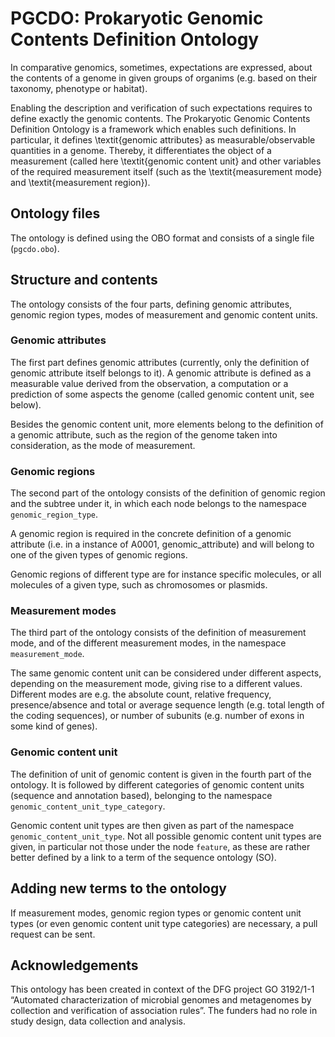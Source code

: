 # PGCDO: Prokaryotic Genomic Contents Definition Ontology

In comparative genomics, sometimes, expectations are expressed, about
the contents of a genome in given groups of organims (e.g. based on their
taxonomy, phenotype or habitat).

Enabling the description and verification of such expectations requires to
define exactly the genomic contents.
The Prokaryotic Genomic Contents Definition Ontology is a framework which
enables such definitions.
In particular, it defines \textit{genomic attributes} as measurable/observable
quantities in a genome. Thereby, it
differentiates the object of a measurement (called here
\textit{genomic content unit} and other variables of the required
measurement itself (such as the \textit{measurement mode} and \textit{measurement
region}).

## Ontology files

The ontology is defined using the OBO format and consists of a single file
(``pgcdo.obo``).

## Structure and contents

The ontology consists of the four parts, defining genomic attributes,
genomic region types, modes of measurement and genomic content units.

### Genomic attributes

The first part defines genomic attributes (currently, only the definition of
genomic attribute itself belongs to it). A genomic attribute is defined
as a measurable
value derived from the observation, a computation or a prediction of some
aspects the genome (called genomic content unit, see below).

Besides the genomic content unit, more elements belong to the definition of
a genomic attribute, such as the region of the genome taken into consideration,
as the mode of measurement.

### Genomic regions

The second part of the ontology consists of the definition of genomic region
and the subtree under it, in which each node belongs to the namespace
``genomic_region_type``.

A genomic region is required in the concrete definition of a genomic attribute
(i.e. in a instance of A0001, genomic\_attribute) and will belong to one
of the given types of genomic regions.

Genomic regions of different type are for instance specific molecules,
or all molecules of a given type, such as chromosomes or plasmids.

### Measurement modes

The third part of the ontology consists of the definition of measurement mode,
and of the different measurement modes, in the namespace ``measurement_mode``.

The same genomic content unit can be considered under different aspects,
depending on the measurement mode, giving rise to a different values.
Different modes are e.g. the absolute count, relative frequency,
presence/absence and total or average sequence length (e.g. total
length of the coding sequences), or number of subunits
(e.g. number of exons in some kind of genes).

### Genomic content unit

The definition of unit of genomic content is given in the fourth part of
the ontology. It is followed by different categories of genomic content
units (sequence and annotation based), belonging to the namespace
``genomic_content_unit_type_category``.

Genomic content unit types are then given as part of the namespace
``genomic_content_unit_type``. Not all possible genomic content unit types
are given, in particular not those under the node ``feature``,
as these are rather better
defined by a link to a term of the sequence ontology (SO).

## Adding new terms to the ontology

If measurement modes, genomic region types or genomic content unit types (or
even genomic content unit type categories) are necessary, a pull request can
be sent.

## Acknowledgements

This ontology has been created in context of the
DFG project GO 3192/1-1 “Automated
characterization of microbial genomes and metagenomes by collection and
verification of association rules”. The funders had no role in
study design, data collection
and analysis.
